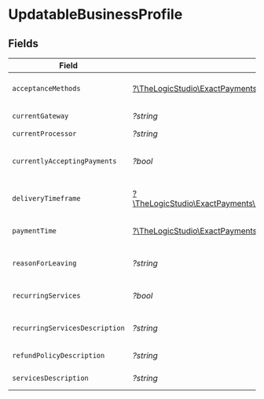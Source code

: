 # UpdatableBusinessProfile


## Fields

| Field                                                                                                                                                      | Type                                                                                                                                                       | Required                                                                                                                                                   | Description                                                                                                                                                | Example                                                                                                                                                    |
| ---------------------------------------------------------------------------------------------------------------------------------------------------------- | ---------------------------------------------------------------------------------------------------------------------------------------------------------- | ---------------------------------------------------------------------------------------------------------------------------------------------------------- | ---------------------------------------------------------------------------------------------------------------------------------------------------------- | ---------------------------------------------------------------------------------------------------------------------------------------------------------- |
| `acceptanceMethods`                                                                                                                                        | [?\TheLogicStudio\ExactPayments\Models\Shared\UpdatableAcceptanceMethods](../../models/shared/UpdatableAcceptanceMethods.md)                               | :heavy_minus_sign:                                                                                                                                         | The method by which the business accepts the payments.                                                                                                     |                                                                                                                                                            |
| `currentGateway`                                                                                                                                           | *?string*                                                                                                                                                  | :heavy_minus_sign:                                                                                                                                         | Current gateway.                                                                                                                                           | Global Gateway                                                                                                                                             |
| `currentProcessor`                                                                                                                                         | *?string*                                                                                                                                                  | :heavy_minus_sign:                                                                                                                                         | Current Processor.                                                                                                                                         | DynamicData                                                                                                                                                |
| `currentlyAcceptingPayments`                                                                                                                               | *?bool*                                                                                                                                                    | :heavy_minus_sign:                                                                                                                                         | If `true`, currentProcessor, currentGateway and reasonForLeaving are required.                                                                             | true                                                                                                                                                       |
| `deliveryTimeframe`                                                                                                                                        | [?\TheLogicStudio\ExactPayments\Models\Shared\UpdatableBusinessProfileDeliveryTimeframe](../../models/shared/UpdatableBusinessProfileDeliveryTimeframe.md) | :heavy_minus_sign:                                                                                                                                         | The delivery time frame that the business has for its products.                                                                                            | Immediate                                                                                                                                                  |
| `paymentTime`                                                                                                                                              | [?\TheLogicStudio\ExactPayments\Models\Shared\UpdatableBusinessProfilePaymentTime](../../models/shared/UpdatableBusinessProfilePaymentTime.md)             | :heavy_minus_sign:                                                                                                                                         | The time at which the customer makes the payment to the business.                                                                                          | Upon Purchase                                                                                                                                              |
| `reasonForLeaving`                                                                                                                                         | *?string*                                                                                                                                                  | :heavy_minus_sign:                                                                                                                                         | Reason for leaving current processor/gateway.                                                                                                              | Does not match expectations                                                                                                                                |
| `recurringServices`                                                                                                                                        | *?bool*                                                                                                                                                    | :heavy_minus_sign:                                                                                                                                         | If `true`, recurringServicesDescription is required.                                                                                                       | true                                                                                                                                                       |
| `recurringServicesDescription`                                                                                                                             | *?string*                                                                                                                                                  | :heavy_minus_sign:                                                                                                                                         | Recurring Services description.                                                                                                                            | Recurring Services description                                                                                                                             |
| `refundPolicyDescription`                                                                                                                                  | *?string*                                                                                                                                                  | :heavy_minus_sign:                                                                                                                                         | Refund policy.                                                                                                                                             | Refund policy                                                                                                                                              |
| `servicesDescription`                                                                                                                                      | *?string*                                                                                                                                                  | :heavy_minus_sign:                                                                                                                                         | Services description.                                                                                                                                      | Services description                                                                                                                                       |